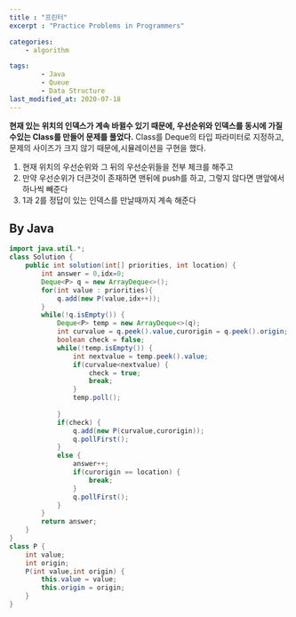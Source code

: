 ```yaml
---
title : "프린터"
excerpt : "Practice Problems in Programmers"

categories:
    - algorithm

tags:
        - Java
        - Queue
        - Data Structure
last_modified_at: 2020-07-18
---
```


**현재 있는 위치의 인덱스가 계속 바뀔수 있기 때문에, 우선순위와 인덱스를 동시에 가질수있는 Class를 만들어 문제를 풀었다.** Class를 Deque의 타입 파라미터로 지정하고, 문제의 사이즈가 크지 않기 때문에,시뮬레이션을 구현을 했다.
1. 현재 위치의 우선순위와 그 뒤의 우선순위들을 전부 체크를 해주고
2. 만약 우선순위가 더큰것이 존재하면 맨뒤에 push를 하고, 그렇지 않다면 맨앞에서 하나씩 빼준다
3. 1과 2를 정답이 있는 인덱스를 만날때까지 계속 해준다



## By Java
```java
import java.util.*;
class Solution {
    public int solution(int[] priorities, int location) {
        int answer = 0,idx=0;
        Deque<P> q = new ArrayDeque<>();
        for(int value : priorities){
            q.add(new P(value,idx++));
        }
        while(!q.isEmpty()) {
            Deque<P> temp = new ArrayDeque<>(q);
            int curvalue = q.peek().value,curorigin = q.peek().origin;
            boolean check = false;
            while(!temp.isEmpty()) {
                int nextvalue = temp.peek().value;
                if(curvalue<nextvalue) {
                    check = true;
                    break;
                }
                temp.poll();
                
            }
            if(check) {
                q.add(new P(curvalue,curorigin));
                q.pollFirst();
            }
            else {
                answer++;
                if(curorigin == location) {
                    break;
                }
                q.pollFirst();
            }
        }
        return answer;
    }
}
class P {
    int value;
    int origin;
    P(int value,int origin) {
        this.value = value;
        this.origin = origin;
    }
}
```